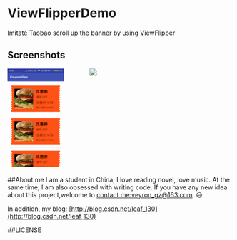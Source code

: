 # ViewFlipperDemo
Imitate Taobao scroll up the banner by using ViewFlipper

## Screenshots
<img src="screenshots/GIF1.gif" width="300" align="right" hspace="20">
<img src="screenshots/1.png" width="25%" />




##About me
I am a student in China, I love reading novel, love music. 
At the same time, I am also obsessed with writing code.
If you have any new idea about this project,welcome to [contact me:veyron_gz@163.com](mailto:veyron_gz@163.com). :smiley:

In addition, my blog: [http://blog.csdn.net/leaf_130](http://blog.csdn.net/leaf_130)

##LICENSE




